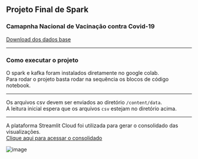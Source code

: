 ## Projeto Final de Spark

### Camapnha Nacional de Vacinação contra Covid-19
[Download dos dados base](https://mobileapps.saude.gov.br/esus-vepi/files/unAFkcaNDeXajurGB7LChj8SgQYS2ptm/04bd3419b22b9cc5c6efac2c6528100d_HIST_PAINEL_COVIDBR_06jul2021.rar)
________________________

### Como executar o projeto
O spark e kafka foram instalados diretamente no google colab.  
Para rodar o projeto basta rodar na sequência os blocos de código notebook.  
________________________
Os arquivos csv devem ser enviados ao diretório ```/content/data```.   
A leitura inicial espera que os arquivos ```csv``` estejam no diretório acima.  
________________________
A plataforma Streamlit Cloud foi utilizada para gerar o consolidado das visualizações.  
[Clique aqui para acessar o consolidado](https://share.streamlit.io/mateusrossatto/pyspark/main)

![image](https://user-images.githubusercontent.com/84642985/140845440-87dc56dc-2a50-4f11-8c24-4e84e5141963.png)
